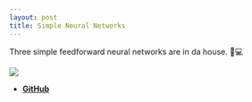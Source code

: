 ```yaml
---
layout: post
title: Simple Neural Networks
---
```


Three simple feedforward neural networks are in da house. 🤖💻

![](https://pp.userapi.com/c638919/v638919368/6018f/1N1-nYfT1AE.jpg)

- [**GitHub**](https://github.com/Drambluker/SimpleNeuralNetworks)
